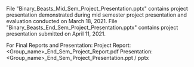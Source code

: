 File "Binary_Beasts_Mid_Sem_Project_Presentation.pptx" contains project presentation demonstrated during mid semester project presentation and evaluation conducted on March 18, 2021.
File "Binary_Beasts_End_Sem_Project_Presentation.pptx" contains project presentation submitted on April 11, 2021.

For Final Reports and Presentation: 
Project Report: <Group_name>_End_Sem_Project_Report.pdf
Presentation: <Group_name>_End_Sem_Project_Presentation.ppt / pptx